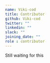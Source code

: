 ```yaml
---
name: Viki-cod
title: Contributor
github: Viki-cod
twitter: ""
linkedin: ""
slack: ""
joining_date: ""
role : contributor
---
```


Still waiting for this
